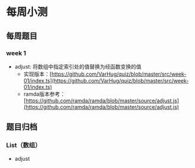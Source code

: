 # 每周小测

## 每周题目

### week 1
* adjust: 将数组中指定索引处的值替换为经函数变换的值
  * 实现版本：[https://github.com/VarHug/quiz/blob/master/src/week-01/index.ts](https://github.com/VarHug/quiz/blob/master/src/week-01/index.ts)
  * ramda版本参考：[https://github.com/ramda/ramda/blob/master/source/adjust.js](https://github.com/ramda/ramda/blob/master/source/adjust.js)
## 题目归档

### List（数组）
* adjust

